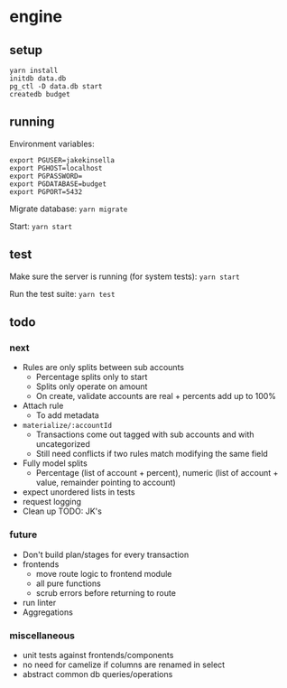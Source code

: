 # engine

## setup
`yarn install`  
`initdb data.db`  
`pg_ctl -D data.db start`  
`createdb budget`  

## running

Environment variables:
```
export PGUSER=jakekinsella
export PGHOST=localhost
export PGPASSWORD=
export PGDATABASE=budget
export PGPORT=5432
```

Migrate database:
`yarn migrate`

Start:
`yarn start`

## test
Make sure the server is running (for system tests):
`yarn start`

Run the test suite:
`yarn test`

## todo

### next
 - Rules are only splits between sub accounts
   - Percentage splits only to start
   - Splits only operate on amount
   - On create, validate accounts are real + percents add up to 100%
 - Attach rule
   - To add metadata
 - `materialize/:accountId`
   - Transactions come out tagged with sub accounts and with uncategorized
   - Still need conflicts if two rules match modifying the same field
 - Fully model splits
   - Percentage (list of account + percent), numeric (list of account + value, remainder pointing to account)
 - expect unordered lists in tests
 - request logging
 - Clean up TODO: JK's

### future
 - Don't build plan/stages for every transaction
 - frontends
   - move route logic to frontend module
   - all pure functions
   - scrub errors before returning to route
 - run linter
 - Aggregations

### miscellaneous
 - unit tests against frontends/components
 - no need for camelize if columns are renamed in select
 - abstract common db queries/operations

